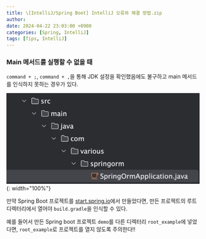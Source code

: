 ```yaml
---
title: \[IntelliJ/Spring Boot] IntelliJ 오류와 해결 방법.zip
author: 
date: 2024-04-22 23:03:00 +0900
categories: [Spring, IntelliJ]
tags: [Tips, IntelliJ]
---
```


### **Main 메서드를 실행할 수 없을 때**

`command + ;`, `command + ,`을 통해 JDK 설정을 확인했음에도 불구하고 main 메서드를 인식하지 못하는 경우가 있다.

![Untitled](/assets/img/240422-1.png){: width="100%"}

만약 Spring Boot 프로젝트를 [start.spring.io](https://start.spring.io/)에서 만들었다면, 만든 프로젝트의 루트 디렉터리에서 열어야 `build.gradle`을 인식할 수 있다. 

예를 들어서 만든 Spring boot 프로젝트 `demo`를 다른 디렉터리 `root_example`에 넣었다면, `root_example`로 프로젝트를 열지 않도록 주의한다!!
